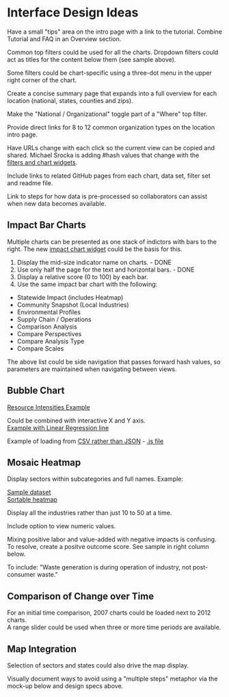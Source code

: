 
# Interface Design Ideas

Have a small "tips" area on the intro page with a link to the tutorial.
Combine Tutorial and FAQ in an Overview section.  

Common top filters could be used for all the charts.  Dropdown filters could act as titles for the content below them (see sample above).  

Some filters could be chart-specific using a three-dot menu in the upper right corner of the chart.   

Create a concise summary page that expands into a full overview for each location (national, states, counties and zips).  

Make the "National / Organizational" toggle part of a "Where" top filter.  

Provide direct links for 8 to 12 common organization types on the location intro page.  

Have URLs change with each click so the current view can be copied and shared. 
Michael Srocka is adding #hash values that change with the <a href="../io/charts" style="white-space: nowrap;">filters and chart widgets</a>.  

Include links to related GitHub pages from each chart, data set, filter set and readme file.  

Link to steps for how data is pre-processed so collaborators can assist when new data becomes available.  


## Impact Bar Charts

Multiple charts can be presented as one stack of indictors with bars to the right.
The new <a href="../io/charts/sector_list_with_impact_chart.html#sectors=312120,31151A,312110,312130">impact chart widget</a> could be the basis for this.  

1. Display the mid-size indicator name on charts. - DONE
2. Use only half the page for the text and horizontal bars. - DONE
3. Display a relative score (0 to 100) by each bar.
4. Use the same impact bar chart with the following:

- Statewide Impact (includes Heatmap)
- Community Snapshot (Local Industries)
- Environmental Profiles
- Supply Chain / Operations
- Comparison Analysis
- Compare Perspectives
- Compare Analysis Type
- Compare Scales

The above list could be side navigation that passes forward hash values, so parameters are maintained when navigating between views.   


## Bubble Chart

[Resource Intensities Example](https://public.tableau.com/profile/john.sherwood#!/vizhome/USEEIOAnalysis/Dashboard1)

Could be combined with interactive X and Y axis.  
[Example with Linear Regression line](https://bl.ocks.org/mph006/e225e45e044dcf89c222)  

Example of loading from [CSV rather than JSON](https://model.earth/tw-charts/regression/index.html) - [.js file](https://model.earth/tw-charts/regression/js/regression.js)  


## Mosaic Heatmap

Display sectors within subcategories and full names.  Example:

[Sample dataset](https://model.earth/community/samples/dataset)  
[Sortable heatmap](https://model.earth/community/samples/dataset/sortable.html)  

Display all the industries rather than just 10 to 50 at a time.  

Include option to view numeric values. 

Mixing positive labor and value-added with negative impacts is confusing.  
To resolve, create a positve outcome score. See sample in right column below.  

To include: "Waste generation is during operation of industry, not post-consumer waste."  


## Comparison of Change over Time

For an initial time comparison, 2007 charts could be loaded next to 2012 charts.  
A range slider could be used when three or more time periods are available.


## Map Integration

Selection of sectors and states could also drive the map display.

Visually document ways to avoid using a "multiple steps" metaphor via the mock-up below and design specs above. 

<!--
Show feedback button, etc.
Place "Feedback", Download" and "Print" icons in a top menu. 

## Operations vs Suppliers

Would it be more intitive to have the Operations on the left side?  

 


To follow up on:

Embeddable version:
https://model.earth/community/map/starter/embed.html 

When possible, pre-process chart data into a single CSV file. 

Note that "Supply Chain/Operations" button does not work on "Comparison Analysis"

Checkboxes can not be clicked on "Compare Perspectives" page.

Rename "Analysis Settings" to "More filters"

A slider could be used to compare change in 5 year steps. A means to set a range could be provided. 

Provide a means to project the most recent 5-year period before full data is available.  

We can provide easy starters by avoiding React for some of the modules.
The embed-map.js module is an example of loading dependent D3 and Leaflet javascript files.
-->



